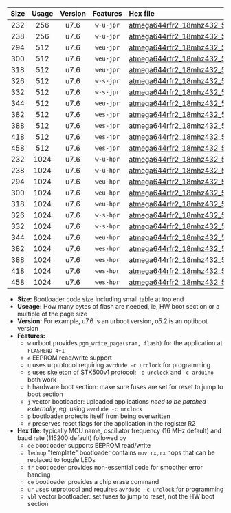 |Size|Usage|Version|Features|Hex file|
|:-:|:-:|:-:|:-:|:--|
|232|256|u7.6|`w-u-jpr`|[atmega644rfr2_18mhz432_57600bps_ur_vbl.hex](https://raw.githubusercontent.com/stefanrueger/urboot/main/atmega644rfr2_18mhz432_57600bps_ur_vbl.hex)|
|238|256|u7.6|`w-u-jpr`|[atmega644rfr2_18mhz432_57600bps_lednop_ur_vbl.hex](https://raw.githubusercontent.com/stefanrueger/urboot/main/atmega644rfr2_18mhz432_57600bps_lednop_ur_vbl.hex)|
|294|512|u7.6|`weu-jpr`|[atmega644rfr2_18mhz432_57600bps_ee_ur_vbl.hex](https://raw.githubusercontent.com/stefanrueger/urboot/main/atmega644rfr2_18mhz432_57600bps_ee_ur_vbl.hex)|
|300|512|u7.6|`weu-jpr`|[atmega644rfr2_18mhz432_57600bps_ee_lednop_ur_vbl.hex](https://raw.githubusercontent.com/stefanrueger/urboot/main/atmega644rfr2_18mhz432_57600bps_ee_lednop_ur_vbl.hex)|
|318|512|u7.6|`weu-jpr`|[atmega644rfr2_18mhz432_57600bps_ee_lednop_fr_ur_vbl.hex](https://raw.githubusercontent.com/stefanrueger/urboot/main/atmega644rfr2_18mhz432_57600bps_ee_lednop_fr_ur_vbl.hex)|
|326|512|u7.6|`w-s-jpr`|[atmega644rfr2_18mhz432_57600bps_vbl.hex](https://raw.githubusercontent.com/stefanrueger/urboot/main/atmega644rfr2_18mhz432_57600bps_vbl.hex)|
|332|512|u7.6|`w-s-jpr`|[atmega644rfr2_18mhz432_57600bps_lednop_vbl.hex](https://raw.githubusercontent.com/stefanrueger/urboot/main/atmega644rfr2_18mhz432_57600bps_lednop_vbl.hex)|
|344|512|u7.6|`weu-jpr`|[atmega644rfr2_18mhz432_57600bps_ee_lednop_fr_ce_ur_vbl.hex](https://raw.githubusercontent.com/stefanrueger/urboot/main/atmega644rfr2_18mhz432_57600bps_ee_lednop_fr_ce_ur_vbl.hex)|
|382|512|u7.6|`wes-jpr`|[atmega644rfr2_18mhz432_57600bps_ee_vbl.hex](https://raw.githubusercontent.com/stefanrueger/urboot/main/atmega644rfr2_18mhz432_57600bps_ee_vbl.hex)|
|388|512|u7.6|`wes-jpr`|[atmega644rfr2_18mhz432_57600bps_ee_lednop_vbl.hex](https://raw.githubusercontent.com/stefanrueger/urboot/main/atmega644rfr2_18mhz432_57600bps_ee_lednop_vbl.hex)|
|418|512|u7.6|`wes-jpr`|[atmega644rfr2_18mhz432_57600bps_ee_lednop_fr_vbl.hex](https://raw.githubusercontent.com/stefanrueger/urboot/main/atmega644rfr2_18mhz432_57600bps_ee_lednop_fr_vbl.hex)|
|458|512|u7.6|`wes-jpr`|[atmega644rfr2_18mhz432_57600bps_ee_lednop_fr_ce_vbl.hex](https://raw.githubusercontent.com/stefanrueger/urboot/main/atmega644rfr2_18mhz432_57600bps_ee_lednop_fr_ce_vbl.hex)|
|232|1024|u7.6|`w-u-hpr`|[atmega644rfr2_18mhz432_57600bps_ur.hex](https://raw.githubusercontent.com/stefanrueger/urboot/main/atmega644rfr2_18mhz432_57600bps_ur.hex)|
|238|1024|u7.6|`w-u-hpr`|[atmega644rfr2_18mhz432_57600bps_lednop_ur.hex](https://raw.githubusercontent.com/stefanrueger/urboot/main/atmega644rfr2_18mhz432_57600bps_lednop_ur.hex)|
|294|1024|u7.6|`weu-hpr`|[atmega644rfr2_18mhz432_57600bps_ee_ur.hex](https://raw.githubusercontent.com/stefanrueger/urboot/main/atmega644rfr2_18mhz432_57600bps_ee_ur.hex)|
|300|1024|u7.6|`weu-hpr`|[atmega644rfr2_18mhz432_57600bps_ee_lednop_ur.hex](https://raw.githubusercontent.com/stefanrueger/urboot/main/atmega644rfr2_18mhz432_57600bps_ee_lednop_ur.hex)|
|318|1024|u7.6|`weu-hpr`|[atmega644rfr2_18mhz432_57600bps_ee_lednop_fr_ur.hex](https://raw.githubusercontent.com/stefanrueger/urboot/main/atmega644rfr2_18mhz432_57600bps_ee_lednop_fr_ur.hex)|
|326|1024|u7.6|`w-s-hpr`|[atmega644rfr2_18mhz432_57600bps.hex](https://raw.githubusercontent.com/stefanrueger/urboot/main/atmega644rfr2_18mhz432_57600bps.hex)|
|332|1024|u7.6|`w-s-hpr`|[atmega644rfr2_18mhz432_57600bps_lednop.hex](https://raw.githubusercontent.com/stefanrueger/urboot/main/atmega644rfr2_18mhz432_57600bps_lednop.hex)|
|344|1024|u7.6|`weu-hpr`|[atmega644rfr2_18mhz432_57600bps_ee_lednop_fr_ce_ur.hex](https://raw.githubusercontent.com/stefanrueger/urboot/main/atmega644rfr2_18mhz432_57600bps_ee_lednop_fr_ce_ur.hex)|
|382|1024|u7.6|`wes-hpr`|[atmega644rfr2_18mhz432_57600bps_ee.hex](https://raw.githubusercontent.com/stefanrueger/urboot/main/atmega644rfr2_18mhz432_57600bps_ee.hex)|
|388|1024|u7.6|`wes-hpr`|[atmega644rfr2_18mhz432_57600bps_ee_lednop.hex](https://raw.githubusercontent.com/stefanrueger/urboot/main/atmega644rfr2_18mhz432_57600bps_ee_lednop.hex)|
|418|1024|u7.6|`wes-hpr`|[atmega644rfr2_18mhz432_57600bps_ee_lednop_fr.hex](https://raw.githubusercontent.com/stefanrueger/urboot/main/atmega644rfr2_18mhz432_57600bps_ee_lednop_fr.hex)|
|458|1024|u7.6|`wes-hpr`|[atmega644rfr2_18mhz432_57600bps_ee_lednop_fr_ce.hex](https://raw.githubusercontent.com/stefanrueger/urboot/main/atmega644rfr2_18mhz432_57600bps_ee_lednop_fr_ce.hex)|

- **Size:** Bootloader code size including small table at top end
- **Useage:** How many bytes of flash are needed, ie, HW boot section or a multiple of the page size
- **Version:** For example, u7.6 is an urboot version, o5.2 is an optiboot version
- **Features:**
  + `w` urboot provides `pgm_write_page(sram, flash)` for the application at `FLASHEND-4+1`
  + `e` EEPROM read/write support
  + `u` uses urprotocol requiring `avrdude -c urclock` for programming
  + `s` uses skeleton of STK500v1 protocol; `-c urclock` and `-c arduino` both work
  + `h` hardware boot section: make sure fuses are set for reset to jump to boot section
  + `j` vector bootloader: uploaded applications *need to be patched externally*, eg, using `avrdude -c urclock`
  + `p` bootloader protects itself from being overwritten
  + `r` preserves reset flags for the application in the register R2
- **Hex file:** typically MCU name, oscillator frequency (16 MHz default) and baud rate (115200 default) followed by
  + `ee` bootloader supports EEPROM read/write
  + `lednop` "template" bootloader contains `mov rx,rx` nops that can be replaced to toggle LEDs
  + `fr` bootloader provides non-essential code for smoother error handing
  + `ce` bootloader provides a chip erase command
  + `ur` uses urprotocol and requires `avrdude -c urclock` for programming
  + `vbl` vector bootloader: set fuses to jump to reset, not the HW boot section

